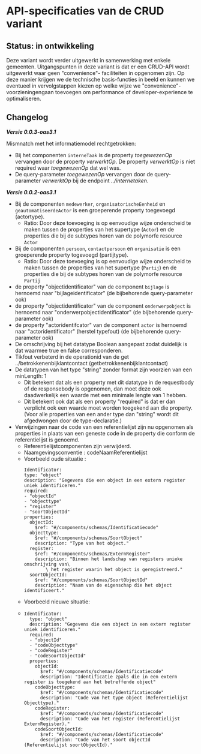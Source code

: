 # API-specificaties van de CRUD variant

## Status: in ontwikkeling

Deze variant wordt verder uitgewerkt in samenwerking met enkele gemeenten. 
Uitgangspunten in deze variant is dat er een CRUD-API wordt uitgewerkt waar geen "convenience"- faciliteiten in opgenomen zijn.
Op deze manier krijgen we de technische basis-functies in beeld en kunnen we eventueel in vervolgstappen kiezen op welke wijze we "convenience"-voorzieningengaan toevoegen om performance of developer-experience te optimaliseren. 

## Changelog

***Versie 0.0.3-oas3.1***

  Mismnatch met het informatiemodel rechtgetrokken: 
  - Bij het componenten `interneTaak` is de property *toegewezenOp* vervangen door de property *verwerktOp*. De property *verwerktOp*  is niet required waar *toegewezenOp* dat wel was.
  - De query-parameter *toegewezenOp* vervangen door de query-parameter *verwerktOp* bij de endpoint *../internetaken*. 
  
***Versie 0.0.2-oas3.1***

  - Bij de componenten `medewerker`, `organisatorischeEenheid` en `geautomatiseerdeActor` is een groeperende property toegevoegd (actortype).
    - Ratio: Door deze toevoeging is op eenvoudige wijze onderscheid te maken tussen de properties van het supertype (`Actor`) en de properties die bij de subtypes horen van de polymorfe resource `Actor`
  - Bij de componenten `persoon`, `contactpersoon` en `organisatie` is een groeperende property togevoegd (partijtype).
    - Ratio: Door deze toevoeging is op eenvoudige wijze onderscheid te maken tussen de properties van het supertype (`Partij`) en de properties die bij de subtypes horen van de polymorfe resource `Partij`
  - de property "objectidentificator" van de component `bijlage` is hernoemd naar "bijlageidentificator" (de bijbehorende query-parameter ook)
  - de property "objectidentificator" van de component `onderwerpobject` is hernoemd naar "onderwerpobjectidentificator" (de bijbehorende query-parameter ook)
  - de property "actoridentifcator" van de component `actor` is hernoemd naar "actoridentificator" (herstel typefout) (de bijbehorende query-parameter ook)
  - De omschrijving bij het datatype Boolean aangepast zodat duidelijk is dat waarmee true en false corresponderen.
  - Tikfout verbeterd in de operationid van de get ../betrokkenenbijklantcontact (getbetrokkenenbijklantcontact)
  - De datatypen van het type "string" zonder format zijn voorzien van een minLength: 1
    - Dit betekent dat als een property met dit datatype in de requestbody of de responsebody is opgenomen, dan moet deze ook daadwerkelijk een waarde met een minimale lengte van 1 hebben.
    - Dit betekent ook dat als een property "required" is dat er dan verplicht ook een waarde moet worden toegekend aan die property. (Voor alle properties van een ander type dan "string" wordt dit afgedwongen door de type-declaratie.)
  - Verwijzingen naar de code van een referentielijst zijn nu opgenomen als properties in plaats van een geneste code in de property die conform de referentielijst is genoemd.
    - Referentielijstcomponenten zijn verwijderd.
    - Naamgevingsconventie :  codeNaamReferentielijst
    - Voorbeeld oude situatie :
      ```
      Identificator:
      type: "object"
      description: "Gegevens die een object in een extern register uniek identificeren."
      required:
      - "objectId"
      - "objecttype"
      - "register"
      - "soortObjectId"
      properties:
        objectId:
          $ref: "#/components/schemas/Identificatiecode"
        objecttype:
          $ref: "#/components/schemas/SoortObject"
          description: "Type van het object."
        register:
          $ref: "#/components/schemas/ExternRegister"
          description: "Binnen het landschap van registers unieke omschrijving van\
              \ het register waarin het object is geregistreerd."
        soortObjectId:
          $ref: "#/components/schemas/SoortObjectId"
          description: "Naam van de eigenschap die het object identificeert."
        ```
    - Voorbeeld nieuwe situatie:
    - ```
      Identificator:
        type: "object"
        description: "Gegevens die een object in een extern register uniek identificeren."
        required:
        - "objectId"
        - "codeObjecttype"
        - "codeRegister"
        - "codeSoortObjectId"
        properties:
          objectId:
            $ref: "#/components/schemas/Identificatiecode"
            description: "Identificatie zpals die in een extern register is toegekend aan het betreffende object"
          codeObjecttype:
            $ref: "#/components/schemas/Identificatiecode"
            description: "Code van het type object (Referentielijst Objecttype)."
          codeRegister:
            $ref: "#/components/schemas/Identificatiecode"
            description: "Code van het register (Referentielijst ExternRegister)."
          codeSoortObjectId:
            $ref: "#/components/schemas/Identificatiecode"
            description: "Code van het soort objectId (Referentielijst soortObjectId)."
        ```
        
